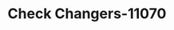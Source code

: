 ---
f_zip-code: 33134
f_state-code: FL
title: Check Changers-11070
f_phone: 305-442-8550
f_city-only: Coral Gables
f_address: 5226 West Flagler Street Coral Gables
f_location-unique-id: '11070'
slug: check-changers-11070
updated-on: '2024-05-30T13:46:58.046Z'
created-on: '2024-05-30T13:36:59.803Z'
published-on: '2024-05-30T13:54:32.469Z'
f_city-state: cms/city/coral-gables-fl.md
f_company: cms/company/check-changers.md
f_state: cms/state/florida.md
layout: '[payday-loan].html'
tags: payday-loan
---